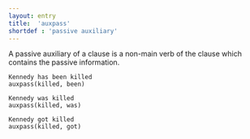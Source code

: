 ```yaml
---
layout: entry
title:  'auxpass'
shortdef : 'passive auxiliary'
---
```


A passive auxiliary of a clause is a non-main verb of the clause which
contains the passive information.

~~~ sdparse
Kennedy has been killed
auxpass(killed, been)
~~~

~~~ sdparse
Kennedy was killed
auxpass(killed, was)
~~~

~~~ sdparse
Kennedy got killed
auxpass(killed, got)
~~~
